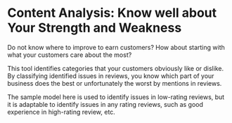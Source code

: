 # Content Analysis: Know well about Your Strength and Weakness

Do not know where to improve to earn customers? How about starting with what your customers care about the most?

This tool identifies categories that your customers obviously like or dislike. By classifying identified issues in reviews, you know which part of your business does the best or unfortunately the worst by mentions in reviews. 

The sample model here is used to identify issues in low-rating reviews, but it is adaptable to identify issues in any rating reviews, such as good experience in high-rating review, etc.
